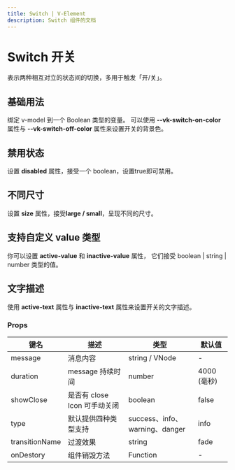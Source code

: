 ```yaml
---
title: Switch | V-Element
description: Switch 组件的文档
---
```


# Switch 开关

表示两种相互对立的状态间的切换，多用于触发「开/关」。

## 基础用法

绑定 v-model 到一个 Boolean 类型的变量。 可以使用 **--vk-switch-on-color** 属性与 **--vk-switch-off-color** 属性来设置开关的背景色。

<preview path="../demo/Switch/Basic.vue" title="基础Switch" description="Switch 基础用例"></preview>

## 禁用状态

设置 **disabled** 属性，接受一个 boolean，设置true即可禁用。

<preview path="../demo/Switch/Disabled.vue" title="Switch 禁用状态" description="Switch 禁用状态"></preview>

## 不同尺寸

设置 **size** 属性，接受**large / small**，呈现不同的尺寸。

<preview path="../demo/Switch/Size.vue" title="Switch 不同尺寸" description="Switch 不同尺寸"></preview>

## 支持自定义 value 类型

你可以设置 **active-value** 和 **inactive-value** 属性， 它们接受 boolean | string | number 类型的值。
<preview path="../demo/Switch/CustomValue.vue" title="支持自定义 value 类型" description="Switch 支持自定义 value 类型"></preview>

## 文字描述

使用 **active-text** 属性与 **inactive-text** 属性来设置开关的文字描述。

<preview path="../demo/Switch/Text.vue" title="支持文字描述" description="Switch 文字描述"></preview>

### Props

| 键名           | 描述                         | 类型                           | 默认值      |
| -------------- | ---------------------------- | ------------------------------ | ----------- |
| message        | 消息内容                     | string / VNode                 | -           |
| duration       | message 持续时间             | number                         | 4000 (毫秒) |
| showClose      | 是否有 close Icon 可手动关闭 | boolean                        | false       |
| type           | 默认提供四种类型支持         | success、info、warning、danger | info        |
| transitionName | 过渡效果                     | string                         | fade        |
| onDestory      | 组件销毁方法                 | Function                       | -           |